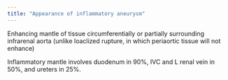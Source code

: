 ```yaml
---
title: "Appearance of inflammatory aneurysm"
---
```

Enhancing mantle of tissue circumferentially or partially surrounding infrarenal aorta (unlike loaclized rupture, in which periaortic tissue will not enhance)

Inflammatory mantle involves duodenum in 90%, IVC and L renal vein in 50%, and ureters in 25%.

